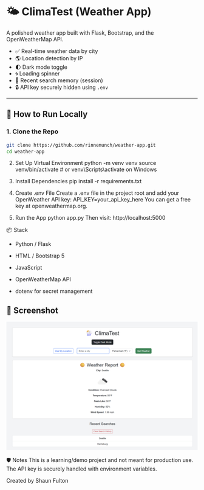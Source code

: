 # 🌤️ ClimaTest (Weather App)

A polished weather app built with Flask, Bootstrap, and the OpenWeatherMap API.

- ✅ Real-time weather data by city
- 🌎 Location detection by IP
- 🌓 Dark mode toggle
- 🌀 Loading spinner
- 💾 Recent search memory (session)
- 🔒 API key securely hidden using `.env`

---

## 🚀 How to Run Locally

### 1. Clone the Repo

```bash
git clone https://github.com/rinnemunch/weather-app.git
cd weather-app
```

2. Set Up Virtual Environment
   python -m venv venv
   source venv/bin/activate # or venv\Scripts\activate on Windows

3. Install Dependencies
   pip install -r requirements.txt

4. Create .env File
   Create a .env file in the project root and add your OpenWeather API key:
   API_KEY=your_api_key_here
   You can get a free key at openweathermap.org.

5. Run the App
   python app.py
   Then visit: http://localhost:5000

📦 Stack

- Python / Flask

- HTML / Bootstrap 5

- JavaScript

- OpenWeatherMap API

- dotenv for secret management

## 📸 Screenshot

![Screenshot](screenshot.png)

🛡️ Notes
This is a learning/demo project and not meant for production use.
The API key is securely handled with environment variables.

Created by Shaun Fulton
